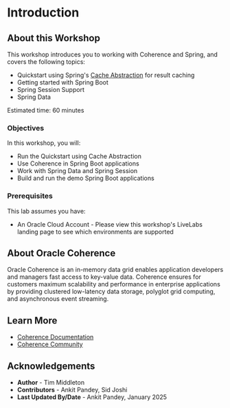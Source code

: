 # Introduction

## About this Workshop

This workshop introduces you to working with Coherence and Spring, and covers the following topics:

* Quickstart using Spring's [Cache Abstraction](https://docs.spring.io/spring-framework/reference/integration/cache.html) for result caching
* Getting started with Spring Boot
* Spring Session Support
* Spring Data

Estimated time: 60 minutes

### Objectives

In this workshop, you will:
    
* Run the Quickstart using Cache Abstraction 
* Use Coherence in Spring Boot applications
* Work with Spring Data and Spring Session
* Build and run the demo Spring Boot applications

### Prerequisites
     
This lab assumes you have:

*  An Oracle Cloud Account - Please view this workshop's LiveLabs landing page to see which environments are supported

## About Oracle Coherence

Oracle Coherence is an in-memory data grid enables application developers and managers fast access to key-value data. 
Coherence ensures for customers maximum scalability and performance in enterprise applications by providing clustered 
low-latency data storage, polyglot grid computing, and asynchronous event streaming.

## Learn More

* [Coherence Documentation](https://docs.oracle.com/en/middleware/standalone/coherence/14.1.2.0/index.html)
* [Coherence Community](https://coherence.community/)

## Acknowledgements

* **Author** - Tim Middleton
* **Contributors** - Ankit Pandey, Sid Joshi
* **Last Updated By/Date** - Ankit Pandey, January 2025